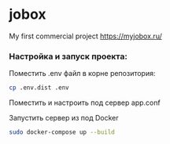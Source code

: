# jobox
My first commercial project https://myjobox.ru/

### Настройка и запуск проекта:

Поместить .env файл в корне репозитория:
```bash
cp .env.dist .env
```
Поместить и настроить под сервер app.conf

Запустить сервер из под Docker
```bash
sudo docker-compose up --build
```
